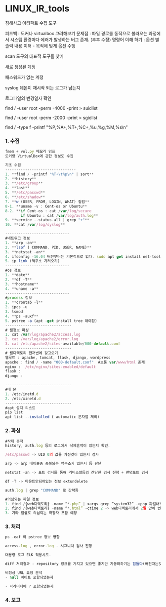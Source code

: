 # LINUX_IR_tools
침해사고 아티팩트 수집 도구

피드백 : 도커나 virtualbox 고려해보기
문제점 : 파일 경로를 동적으로 불러오는 과정에서 시스템 환경마다 에러가 발생하는 버그 존재. (추후 수정)
명령어 이해 하기 : 옵션 별 출력 내용 이해 - 목적에 맞게 옵션 수행

scan 도구의 대표적 도구들 찾기

새로 생성된 계정

패스워드가 없는 계정

syslog 데몬이 재시작 되는 로그가 남는지

로그파일의 변경일자 확인

find / -user root -perm -4000 -print > suidlist

find / -user root -perm -2000 -print > sgidlist

find / -type f -printf "%P,%A+,%T+,%C+,%u,%g,%M,%s\n”

### 1. 수집

```jsx
fmem + vol.py 메모리 덤프
도커랑 VirtualBox에 관한 정보도 수집

기초 수집
--------------------------------
1. **find / -printf "%T+\t%p\n" | sort**
2. **history**
3. **/etc/group** 
4. **last**
5. **/etc/passwd** 
6. **/etc/shadow**
7. **w (USER, FROM, LOGIN, WHAT) 컬럼**
8-1. **uname -v : Cent-os or Ubuntu**
8-2. **if Cent-os : cat /var/log/secure
	   if Ubuntu : cat /var/log/auth.log**		
9. **service --status-all | grep "+"**
10. **cat /var/log/syslog**

-----------------------------
#네트워크 정보
1. **arp -an**
2. **lsof ( COMMAND, PID, USER, NAME)**
3. **netstat -an**  
4. ifconfig -16.04 버전부터는 기본적으로 없다. sudo apt get install net-tools
5. ip link (맥주소 가져오기) 
-----------------------------
#os 정보
1. **date** 
2. **df -T**
3. **hostname**
4. **uname -a**
-----------------------------
#process 정보
1. **crontab -l**
2. ipcs -u
3. lsmod
4. **ps -auxf** 
5. pstree -a (apt -get install tree 해야함)
------------------------------
# 웹정보 파싱
1. cat /var/log/apache2/access.log
2. cat /var/log/apache2/error.log
3. cat /etc/apache2/sites-available/000-default.conf
------------------------------
# 웹디렉토리 한꺼번에 갖고오기
웹루트 : apache, tomcat, flask, django, wordpress
apache : find / -name "000-default.conf"  #보통 var/www/html 존재
nginx :  /etc/nginx/sites-enabled/default 
flask :
django :

------------------------------
#데 몬
1. /etc/inetd.d
2. /etc/xinetd.d
------------------------------
#apt 설치 리스트
pip list
apt list --installed ( automatic 문자열 제외)

```


### 2. 파싱

```jsx
#삭제 흔적
history, auth.log 등의 로그에서 삭제흔적이 있는지 확인.

/etc/passwd -> UID 0의 값을 가진것이 있는지 검사

arp -> arp 테이블중 중복되는 맥주소가 있는지 등 판단

netstat -an -> 포트 검사를 통해 리버스쉘등의 간단한 검사 진행 + 랜덤포트 검사

df -T -> 마운트안되어있는 정보 extundelete

auth.log | grep "COMMAND" 로 간략화

#의심되는 파일 정보
1. find /{web디렉토리} -name “*.php” | xargs grep “system32” ->php 파일내부에 system32 명령어확인
2. find /{web디렉토리} -name “*.html” -ctime 2 -> web디렉토리에서 2일 안에 변경된 html파일 찾기
3. 기타 웹쉘로 의심되는 확장자 포함 예정
```

### 3. 처리

```jsx
ps -eaf 와 pstree 정보 병합

access.log , error.log - 시그니처 검사 진행 

대용량 로그 ELK 적용시도.

diff 처리결과 - repository 링크를 가지고 있으면 좋지만 자동화하기는 힘들다(버전따는것만)

비정상 URL 요청 분석
- null 바이트 포함되었는지

- 파라미터에 ? 포함되었는지

```

### 4. 보고
